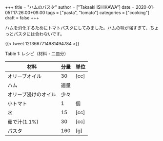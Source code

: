 +++
title = "ハムのパスタ"
author = ["Takaaki ISHIKAWA"]
date = 2020-01-05T17:26:00+09:00
tags = ["pasta", "tomato"]
categories = ["cooking"]
draft = false
+++

ハムを消化するためにトマトパスタにしてみました。ハムの味が強すぎて、ちょっとパスタには合わないです。

{{< tweet 1213667714981494784 >}}

<div class="table-caption">
  <span class="table-number">Table 1</span>:
  レシピ（材料・二皿分）
</div>

| 材料       | 分量 | 単位 |
|----------|----|----|
| オリーブオイル | 30  | [cc] |
| ハム       | 適量 |      |
| オリーブ浸けのオイル | 少々 |      |
| 小トマト   | 1   | 個   |
| 水         | 15  | [cc] |
| 茹で汁(1.1%) | 30  | [cc] |
| パスタ     | 160 | [g]  |
